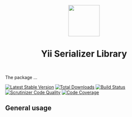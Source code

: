 <p align="center">
    <a href="https://github.com/yiisoft" target="_blank">
        <img src="https://avatars0.githubusercontent.com/u/993323" height="100px">
    </a>
    <h1 align="center">Yii Serializer Library</h1>
    <br>
</p>

The package ...

[![Latest Stable Version](https://poser.pugx.org/yiisoft/serializer/v/stable.png)](https://packagist.org/packages/yiisoft/serializer)
[![Total Downloads](https://poser.pugx.org/yiisoft/serializer/downloads.png)](https://packagist.org/packages/yiisoft/serializer)
[![Build Status](https://travis-ci.com/yiisoft/serializer.svg?branch=master)](https://travis-ci.com/yiisoft/serializer)
[![Scrutinizer Code Quality](https://scrutinizer-ci.com/g/yiisoft/serializer/badges/quality-score.png?b=master)](https://scrutinizer-ci.com/g/yiisoft/serializer/?branch=master)
[![Code Coverage](https://scrutinizer-ci.com/g/yiisoft/serializer/badges/coverage.png?b=master)](https://scrutinizer-ci.com/g/yiisoft/serializer/?branch=master)

## General usage

